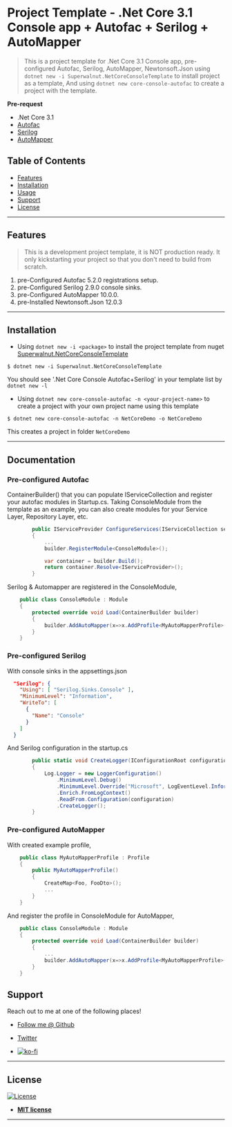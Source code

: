 # Project Template - .Net Core 3.1 Console app + Autofac + Serilog + AutoMapper

> This is a project template for .Net Core 3.1 Console app,
    pre-configured Autofac, Serilog, AutoMapper, Newtonsoft.Json
    using `dotnet new -i Superwalnut.NetCoreConsoleTemplate` to install project as a template,
    And using `dotnet new core-console-autofac` to create a project with the template.

**Pre-request**

- .Net Core 3.1
- [Autofac](https://autofac.org/)
- [Serilog](https://serilog.net/)
- [AutoMapper](https://automapper.org/)

## Table of Contents

- [Features](#features)
- [Installation](#installation)
- [Usage](#usage)
- [Support](#support)
- [License](#license)

---

## Features

> This is a development project template, it is NOT production ready. It only kickstarting your project so that you don't need to build from scratch.

1. pre-Configured Autofac 5.2.0 registrations setup.
2. pre-Configured Serilog 2.9.0 console sinks.
3. pre-Configured AutoMapper 10.0.0.
4. pre-Installed Newtonsoft.Json 12.0.3

---

## Installation

- Using `dotnet new -i <package>` to install the project template from nuget [Superwalnut.NetCoreConsoleTemplate](https://www.nuget.org/packages/Superwalnut.NetCoreConsoleTemplate/)

```shell
$ dotnet new -i Superwalnut.NetCoreConsoleTemplate
```

You should see '.Net Core Console Autofac+Serilog' in your template list by `dotnet new -l`

- Using `dotnet new core-console-autofac -n <your-project-name>` to create a project with your own project name using this template

```shell
$ dotnet new core-console-autofac -n NetCoreDemo -o NetCoreDemo
```

This creates a project in folder `NetCoreDemo`

---


## Documentation

### Pre-configured Autofac 

ContainerBuilder() that you can populate IServiceCollection and register your autofac modules in Startup.cs. Taking ConsoleModule from the template as an example, you can also create modules for your Service Layer, Repository Layer, etc.

```c#
        public IServiceProvider ConfigureServices(IServiceCollection services)
        {
            ...
            builder.RegisterModule<ConsoleModule>();

            var container = builder.Build();
            return container.Resolve<IServiceProvider>();
        }
```

Serilog & Automapper are registered in the ConsoleModule,

```c#
    public class ConsoleModule : Module
    {
        protected override void Load(ContainerBuilder builder)
        {
            builder.AddAutoMapper(x=>x.AddProfile<MyAutoMapperProfile>());
        }
    }
```

### Pre-configured Serilog 

With console sinks in the appsettings.json

```json
  "Serilog": {
    "Using": [ "Serilog.Sinks.Console" ],
    "MinimumLevel": "Information",
    "WriteTo": [
      {
        "Name": "Console"        
      }
    ]
  }
```

And Serilog configuration in the startup.cs

```c#
        public static void CreateLogger(IConfigurationRoot configuration)
        {
            Log.Logger = new LoggerConfiguration()
                .MinimumLevel.Debug()
                .MinimumLevel.Override("Microsoft", LogEventLevel.Information)
                .Enrich.FromLogContext()
                .ReadFrom.Configuration(configuration)
                .CreateLogger();
        }
```

### Pre-configured AutoMapper 

With created example profile,

```c#
    public class MyAutoMapperProfile : Profile
    {
        public MyAutoMapperProfile()
        {
            CreateMap<Foo, FooDto>();
            ...
        }
    }
```

And register the profile in ConsoleModule for AutoMapper,

```c#
    public class ConsoleModule : Module
    {
        protected override void Load(ContainerBuilder builder)
        {
            ...
            builder.AddAutoMapper(x=>x.AddProfile<MyAutoMapperProfile>());
        }
    }
```

## Support

Reach out to me at one of the following places!

- [Follow me @ Github](https://github.com/superwalnut)

- [Twitter](https://twitter.com/superwalnuts)

- [![ko-fi](https://www.ko-fi.com/img/githubbutton_sm.svg)](https://ko-fi.com/Z8Z61I9HB)

---

## License

[![License](http://img.shields.io/:license-mit-blue.svg?style=flat-square)](http://badges.mit-license.org)

- **[MIT license](http://opensource.org/licenses/mit-license.php)**

-------
